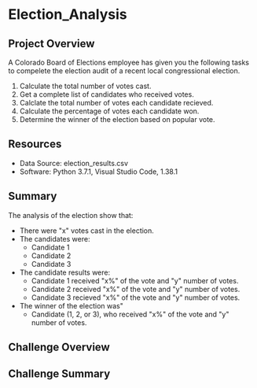 # Election_Analysis

## Project Overview
A Colorado Board of Elections employee has given you the following tasks to compelete the election audit of a recent local congressional election.

1. Calculate the total number of votes cast.
2. Get a complete list of candidates who received votes.
3. Calclate the total number of votes each candidate recieved.
4. Calculate the percentage of votes each candidate won.
5. Determine the winner of the election based on popular vote.

## Resources
- Data Source: election_results.csv
- Software: Python 3.7.1, Visual Studio Code, 1.38.1

## Summary
The analysis of the election show that:
- There were "x" votes cast in the election.
- The candidates were:
    - Candidate 1
    - Candidate 2
    - Candidate 3
- The candidate results were:
    - Candidate 1 received "x%" of the vote and "y" number of votes.
    - Candidate 2 received "x%" of the vote and "y" number of votes.
    - Candidate 3 recieved "x%" of the vote and "y" number of votes. 
- The winner of the election was"
    - Candidate (1, 2, or 3), who received "x%" of the vote and "y" number of votes.

## Challenge Overview

## Challenge Summary